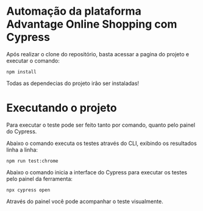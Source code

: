 # Automação da plataforma Advantage Online Shopping com Cypress

Após realizar o clone do repositório, basta acessar a pagina do projeto e executar o comando:

```
npm install
```
Todas as dependecias do projeto irão ser instaladas!

# Executando o projeto

Para executar o teste pode ser feito tanto por comando, quanto pelo painel do Cypress.

Abaixo o comando executa os testes através do CLI, exibindo os resultados linha a linha:
```
npm run test:chrome
```

Abaixo o comando inicia a interface do Cypress para executar os testes pelo painel da ferramenta:
```
npx cypress open
```
Através do painel você pode acompanhar o teste visualmente.




